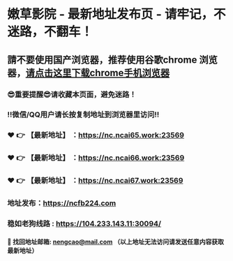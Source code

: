 # 嫩草影院 - 最新地址发布页 - 请牢记，不迷路，不翻车！

## 請不要使用国产浏览器，推荐使用谷歌chrome 浏览器，<a href = "https://www.google.cn/chrome/">请点击这里下载chrome手机浏览器</a>

### :sunglasses:重要提醒:sunglasses:请收藏本页面，避免迷路！
### ‼️微信/QQ用户请长按复制地址到浏览器里访问‼️

### :heart: :point_right: 【最新地址】 ：https://nc.ncai65.work:23569
### :heart: :point_right: 【最新地址】 ：https://nc.ncai66.work:23569
### :heart: :point_right: 【最新地址】 ：https://nc.ncai67.work:23569

### 地址发布：https://ncfb224.com
### 稳如老狗线路 : https://104.233.143.11:30094/

#### :e-mail: __找回地址邮箱: nengcao@mail.com （以上地址无法访问请发送任意内容获取最新地址）__
